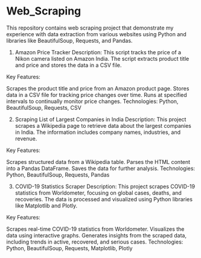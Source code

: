# Web_Scraping
This repository contains web scraping project that demonstrate my experience with data extraction from various websites using Python and libraries like BeautifulSoup, Requests, and Pandas.
1. Amazon Price Tracker
Description: This script tracks the price of a Nikon camera listed on Amazon India. The script extracts product title and price and stores the data in a CSV file.

Key Features:

Scrapes the product title and price from an Amazon product page.
Stores data in a CSV file for tracking price changes over time.
Runs at specified intervals to continually monitor price changes.
Technologies: Python, BeautifulSoup, Requests, CSV

2. Scraping List of Largest Companies in India
Description: This project scrapes a Wikipedia page to retrieve data about the largest companies in India. The information includes company names, industries, and revenue.

Key Features:

Scrapes structured data from a Wikipedia table.
Parses the HTML content into a Pandas DataFrame.
Saves the data for further analysis.
Technologies: Python, BeautifulSoup, Requests, Pandas

3. COVID-19 Statistics Scraper
Description: This project scrapes COVID-19 statistics from Worldometer, focusing on global cases, deaths, and recoveries. The data is processed and visualized using Python libraries like Matplotlib and Plotly.

Key Features:

Scrapes real-time COVID-19 statistics from Worldometer.
Visualizes the data using interactive graphs.
Generates insights from the scraped data, including trends in active, recovered, and serious cases.
Technologies: Python, BeautifulSoup, Requests, Matplotlib, Plotly
